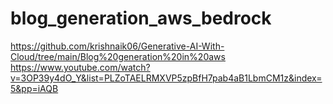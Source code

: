 # blog_generation_aws_bedrock

https://github.com/krishnaik06/Generative-AI-With-Cloud/tree/main/Blog%20generation%20in%20aws
https://www.youtube.com/watch?v=3OP39y4dO_Y&list=PLZoTAELRMXVP5zpBfH7pab4aB1LbmCM1z&index=5&pp=iAQB